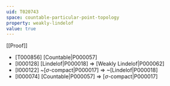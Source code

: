 ```yaml
---
uid: T020743
space: countable-particular-point-topology
property: weakly-lindelof
value: true
---
```

[[Proof]]

* [T000856] [Countable|P000057]
* [I000128] [Lindelof|P000018] => [Weakly Lindelof|P000062]
* [I000122] ~[$\sigma$-compact|P000017] => ~[Lindelof|P000018]
* [I000074] [Countable|P000057] => [$\sigma$-compact|P000017]

